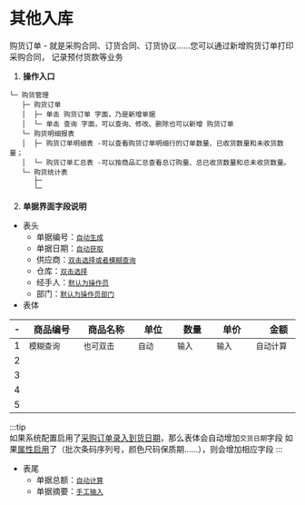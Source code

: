 # 其他入库 <Badge text="尽消存" />

购货订单 - 就是采购合同、订货合同、订货协议……您可以通过新增购货订单打印采购合同， 记录预付货款等业务

1. **操作入口**

```:no-line-numbers
└─ 购货管理
   ├─ 购货订单
   │  ├─ 单击 购货订单 字面，乃是新增单据
   │  └─ 单击 查询 字面，可以查询、修改、删除也可以新增 购货订单
   └─ 购货明细报表
   │  ├─ 购货订单明细表 -可以查看购货订单明细行的订单数量、已收货数量和未收货数量；
   │  └─ 购货订单汇总表 -可以按商品汇总查看总订购量、总已收货数量和总未收货数量。
   └─ 购货统计表
      ├─
      └─
```
2. **单据界面字段说明** 
- 表头
  - 单据编号：<u>`自动生成`</u> 
  - 单据日期：<u>`自动获取`</u>  
  - 供应商：<u>`双击选择或者模糊查询` </u>
  - 仓库：<u>`双击选择`</u>
  - 经手人：<u>`默认为操作员`</u> 
  - 部门：<u>`默认为操作员部门`</u> 
- 表体

|-|商品编号|商品名称|单位|数量|单价|金额|交货日期|备注|
|--|--|--|--|--|--|--|--|--|
|1 |<div style="width:60pt">`模糊查询`</div> |<div style="width:60pt"> `也可双击`</div>|<div style="width:40pt"> `自动`</div>|<div style="width:40pt"> `输入`</div>|<div style="width:40pt"> `输入`</div>|<div style="width:60pt">`自动计算` </div>|<div style="width:60pt">`单击选择` </div>|<div style="width:40pt">`输入` </div>|
|2|||||||||
|3|||||||||
|4|||||||||
|5|||||||||
:::tip  
如果系统配置启用了[采购订单录入到货日期](system.md#采购订单录入到货日期)，那么表体会自动增加`交货日期`字段
如果[属性启用](system.md#属性启用)了（批次条码序列号，颜色尺码保质期……），则会增加相应字段
:::
- 表尾
  - 单据总额：<u>`自动计算`</u>
  - 单据摘要：<u>`手工输入`</u>
